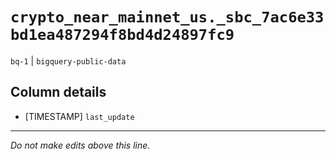 # `crypto_near_mainnet_us._sbc_7ac6e33bd1ea487294f8bd4d24897fc9`
`bq-1` | `bigquery-public-data`

## Column details
* [TIMESTAMP] `last_update`

-------------------------------------------------------------------------------
*Do not make edits above this line.*

